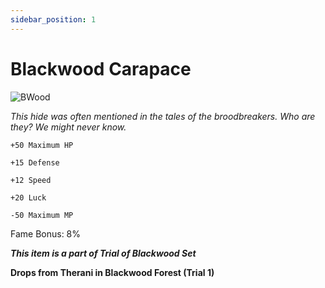 ```yaml
---
sidebar_position: 1
---
```


# Blackwood Carapace

![BWood](https://vwiki.valorserver.com/api/item/picture/blackwood%20carapace)

<i>This hide was often mentioned in the tales of the broodbreakers. Who are they? We might never know.</i>

    +50 Maximum HP

    +15 Defense
    
    +12 Speed
    
    +20 Luck
    
    -50 Maximum MP
    
Fame Bonus: 8%

***This item is a part of Trial of Blackwood Set***

**Drops from Therani in Blackwood Forest (Trial 1)**
